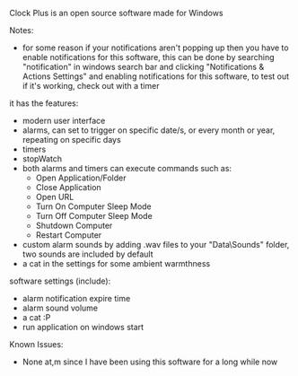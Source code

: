 Clock Plus is an open source software made for Windows

Notes:
  - for some reason if your notifications aren't popping up then you have to enable notifications for this software,
  this can be done by searching "notification" in windows search bar and clicking "Notifications & Actions Settings" and enabling notifications for this software, to test out if it's working, check out with a timer

it has the features:

  - modern user interface
  - alarms, can set to trigger on specific date/s, or every month or year, repeating on specific days
  - timers
  - stopWatch
  - both alarms and timers can execute commands such as:
       - Open Application/Folder
       - Close Application
       - Open URL
       - Turn On Computer Sleep Mode
       - Turn Off Computer Sleep Mode
       - Shutdown Computer
       - Restart Computer
  - custom alarm sounds by adding .wav files to your "Data\Sounds" folder, two sounds are included by default
  - a cat in the settings for some ambient warmthness


software settings (include):

  - alarm notification expire time
  - alarm sound volume
  - a cat :P
  - run application on windows start


Known Issues:

  - None at,m since I have been using this software for a long while now
